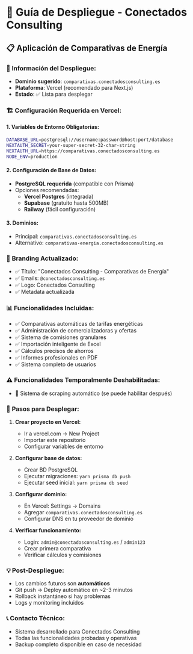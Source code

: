 
# 🚀 Guía de Despliegue - Conectados Consulting

## 📋 Aplicación de Comparativas de Energía

### 🎯 **Información del Despliegue:**
- **Dominio sugerido**: `comparativas.conectadosconsulting.es`  
- **Plataforma**: Vercel (recomendado para Next.js)
- **Estado**: ✅ Lista para desplegar

### 🏗️ **Configuración Requerida en Vercel:**

#### 1. **Variables de Entorno Obligatorias:**
```bash
DATABASE_URL=postgresql://username:password@host:port/database
NEXTAUTH_SECRET=your-super-secret-32-char-string
NEXTAUTH_URL=https://comparativas.conectadosconsulting.es
NODE_ENV=production
```

#### 2. **Configuración de Base de Datos:**
- **PostgreSQL requerida** (compatible con Prisma)
- Opciones recomendadas:
  - **Vercel Postgres** (integrada)
  - **Supabase** (gratuito hasta 500MB)
  - **Railway** (fácil configuración)

#### 3. **Dominios:**
- Principal: `comparativas.conectadosconsulting.es`
- Alternativo: `comparativas-energia.conectadosconsulting.es`

### 🎨 **Branding Actualizado:**
- ✅ Título: "Conectados Consulting - Comparativas de Energía"
- ✅ Emails: `@conectadosconsulting.es`  
- ✅ Logo: Conectados Consulting
- ✅ Metadata actualizada

### 📊 **Funcionalidades Incluidas:**
- ✅ Comparativas automáticas de tarifas energéticas
- ✅ Administración de comercializadoras y ofertas  
- ✅ Sistema de comisiones granulares
- ✅ Importación inteligente de Excel
- ✅ Cálculos precisos de ahorros
- ✅ Informes profesionales en PDF
- ✅ Sistema completo de usuarios

### ⚠️ **Funcionalidades Temporalmente Deshabilitadas:**
- 🔄 Sistema de scraping automático (se puede habilitar después)

### 🚀 **Pasos para Desplegar:**

1. **Crear proyecto en Vercel:**
   - Ir a vercel.com → New Project
   - Importar este repositorio
   - Configurar variables de entorno

2. **Configurar base de datos:**
   - Crear BD PostgreSQL
   - Ejecutar migraciones: `yarn prisma db push`
   - Ejecutar seed inicial: `yarn prisma db seed`

3. **Configurar dominio:**
   - En Vercel: Settings → Domains
   - Agregar `comparativas.conectadosconsulting.es`
   - Configurar DNS en tu proveedor de dominio

4. **Verificar funcionamiento:**
   - Login: `admin@conectadosconsulting.es` / `admin123`
   - Crear primera comparativa
   - Verificar cálculos y comisiones

### 💡 **Post-Despliegue:**
- Los cambios futuros son **automáticos**
- Git push → Deploy automático en ~2-3 minutos
- Rollback instantáneo si hay problemas
- Logs y monitoring incluidos

### 📞 **Contacto Técnico:**
- Sistema desarrollado para Conectados Consulting
- Todas las funcionalidades probadas y operativas
- Backup completo disponible en caso de necesidad
